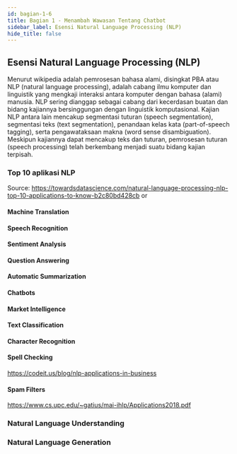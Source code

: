 ```yaml
---
id: bagian-1-6
title: Bagian 1 - Menambah Wawasan Tentang Chatbot
sidebar_label: Esensi Natural Language Processing (NLP)
hide_title: false
---
```

## Esensi Natural Language Processing (NLP)

Menurut wikipedia adalah pemrosesan bahasa alami, disingkat PBA atau NLP (natural language processing), adalah cabang ilmu komputer dan linguistik yang mengkaji interaksi antara komputer dengan bahasa (alami) manusia. NLP sering dianggap sebagai cabang dari kecerdasan buatan dan bidang kajiannya bersinggungan dengan linguistik komputasional. Kajian NLP antara lain mencakup segmentasi tuturan (speech segmentation), segmentasi teks (text segmentation), penandaan kelas kata (part-of-speech tagging), serta pengawataksaan makna (word sense disambiguation). Meskipun kajiannya dapat mencakup teks dan tuturan, pemrosesan tuturan (speech processing) telah berkembang menjadi suatu bidang kajian terpisah.

### Top 10 aplikasi NLP

Source: https://towardsdatascience.com/natural-language-processing-nlp-top-10-applications-to-know-b2c80bd428cb or

#### Machine Translation

#### Speech Recognition

#### Sentiment Analysis

#### Question Answering

#### Automatic Summarization

#### Chatbots

#### Market Intelligence

#### Text Classification

#### Character Recognition

#### Spell Checking

https://codeit.us/blog/nlp-applications-in-business

#### Spam Filters

https://www.cs.upc.edu/~gatius/mai-ihlp/Applications2018.pdf

### Natural Language Understanding

 

### Natural Language Generation

